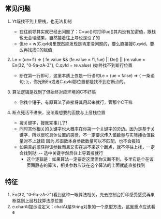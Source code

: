 ## 常见问题

1. Yt既找不到上层栈，也无法复制
   * 在往前导其实就已经出问题了：C=uo()时打印uo()其内没有加密值，跟栈也无合理结果，自然接着往上导也是没了的
   * 但re = w(C.qvId)里既然能发现是肯定没问题的，要么直接搜C.qvid，要么再找找C的赋值

2. Le = (ue=!1) => {
   fe.value && (fe.value = !1,
   !ue) || De() || (re.value = En(32, "0-9a-zA-Z"),
   C.qvId = re.value)
   }始终找不到断行位置
   * 断在第一行即可，这里本质上仅是一行语句Le = (ue = false) => { 一条语句; };，你光断En或者C.qvId那位置都是找不到它断点的。

3. 算法逻辑是找到了但始终对应环境的C不好搞
   * 你找个锤子，有原算法了直接将其用起来就行，管那个C干嘛

4. 断点死活不进来，没法看想要的函数与上层栈位置
   * 搜关键字，搜就完事儿了!
   * 同时其他相关的关键字也大概率在你第一个关键字的旁边。因为是基于关键字，所以很吃具体位置的感觉，不一定要求传入值数量与实际接收值数量对不上就错
因为JS函数本身参数数量可以不匹配，也不会报错
   * 如果真必须获得该参数而且又实在进不来这个断点，就不停往上找，一定会找到哒! -- 选中关键字然后往上导着搜就行
     * 这个逻辑是：如果算法一定要走这里但你又断不到，多半它是个在该页面静态的算法，相关参数应该在这个算法的上面就能直接找到

## 特征

1. En(32, "0-9a-zA-Z")看到这种一眼算法相关，先去控制台打印感受感受再果断跳到上层栈找算法原位置
2. e.charAt提示没定义：chatAt是String对象的一个原型方法，这里重点应该看e
